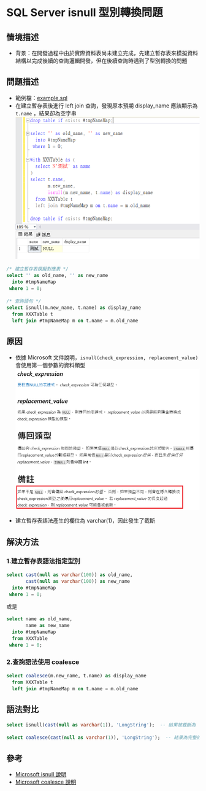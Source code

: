 # SQL Server isnull 型別轉換問題

## 情境描述

- 背景：在開發過程中由於實際資料表尚未建立完成，先建立暫存表來模擬資料結構以完成後續的查詢邏輯開發，但在後續查詢時遇到了型別轉換的問題

## 問題描述

- 範例檔：[example.sql](example.sql)
- 在建立暫存表後進行 left join 查詢，發現原本預期 display_name 應該顯示為 `t.name` ，結果卻為空字串
![](01.png)

```sql
/* 建立暫存表模擬對應表 */
select '' as old_name, '' as new_name 
  into #tmpNameMap
 where 1 = 0;

/* 查詢語句 */
select isnull(m.new_name, t.name) as display_name
  from XXXTable t
  left join #tmpNameMap m on t.name = m.old_name
```

## 原因

- 依據 Microsoft 文件說明，`isnull(check_expression, replacement_value)` 會使用第一個參數的資料類型
![](02.png)

- 建立暫存表語法產生的欄位為 varchar(1)，因此發生了截斷

## 解決方法

### 1.建立暫存表語法指定型別

```sql
select cast(null as varchar(100)) as old_name, 
       cast(null as varchar(100)) as new_name 
  into #tmpNameMap 
 where 1 = 0;
```

或是

```sql
select name as old_name, 
       name as new_name 
  into #tmpNameMap 
  from XXXTable
 where 1 = 0;
```

### 2.查詢語法使用 coalesce

```sql
select coalesce(m.new_name, t.name) as display_name
  from XXXTable t
  left join #tmpNameMap m on t.name = m.old_name
```

## 語法對比

```sql
select isnull(cast(null as varchar(1)), 'LongString');  -- 結果被截斷為 'L'

select coalesce(cast(null as varchar(1)), 'LongString');  -- 結果為完整的 'LongString'
```

## 參考

- [Microsoft isnull 說明](https://learn.microsoft.com/zh-tw/sql/t-sql/functions/isnull-transact-sql)
- [Microsoft coalesce 說明](https://learn.microsoft.com/zh-tw/sql/t-sql/language-elements/coalesce-transact-sql)


